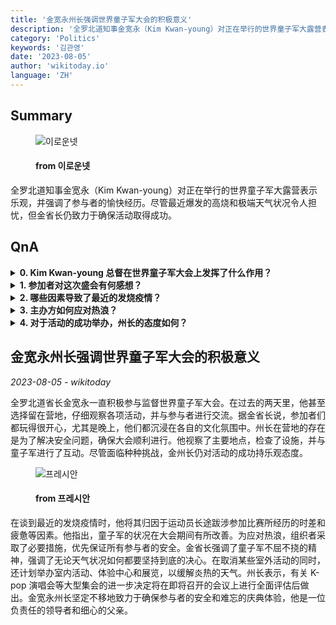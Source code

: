 ```yaml
---
title: '金宽永州长强调世界童子军大会的积极意义'
description: '全罗北道知事金宽永（Kim Kwan-young）对正在举行的世界童子军大露营表示乐观，并强调了参与者的愉快经历。尽管最近爆发的高烧和极端天气状况令人担忧，但金省长仍致力于确保活动取得成功。'
category: 'Politics'
keywords: '김관영'
date: '2023-08-05'
author: 'wikitoday.io'
language: 'ZH'
---
```


## Summary



<figure>
    <img src="https://cdn.eroun.net/news/thumbnail/202308/35826_64573_3536_v150.jpg" alt="이로운넷" />
    <figcaption>
        <h4> from 이로운넷</h4>
    </figcaption>
</figure>


全罗北道知事金宽永（Kim Kwan-young）对正在举行的世界童子军大露营表示乐观，并强调了参与者的愉快经历。尽管最近爆发的高烧和极端天气状况令人担忧，但金省长仍致力于确保活动取得成功。


## QnA


<details>
    <summary><b>0. Kim Kwan-young 总督在世界童子军大会上发挥了什么作用？</b></summary>
    金宽永省长一直在监督世界童子军大露营活动，并选择在过去两天留在营地，以确保安全并解决任何问题。
</details>

<details>
    <summary><b>1. 参加者对这次盛会有何感想？</b></summary>
    据金省长说，参加者们玩得很开心，尤其是晚上的文化活动。
</details>

<details>
    <summary><b>2. 哪些因素导致了最近的发烧疫情？</b></summary>
    金州长将发烧的原因归结为运动员长途跋涉参加大运会造成的时差和疲惫。
</details>

<details>
    <summary><b>3. 主办方如何应对热浪？</b></summary>
    主办方采取了一些措施，如将室内活动、体验中心和展品移至室内，取消某些室外活动，以便在热浪中优先保证参与者的安全。
</details>

<details>
    <summary><b>4. 对于活动的成功举办，州长的态度如何？</b></summary>
    金州长对此次活动的成功保持乐观，并强调了该活动不屈不挠的精神。
</details>



## 金宽永州长强调世界童子军大会的积极意义

_2023-08-05 - wikitoday_

全罗北道省长金宽永一直积极参与监督世界童子军大会。在过去的两天里，他甚至选择留在营地，仔细观察各项活动，并与参与者进行交流。据金省长说，参加者们都玩得很开心，尤其是晚上，他们都沉浸在各自的文化氛围中。州长在营地的存在是为了解决安全问题，确保大会顺利进行。他视察了主要地点，检查了设施，并与童子军进行了互动。尽管面临种种挑战，金州长仍对活动的成功持乐观态度。


<figure>
    <img src="https://cdn.pressian.com/_resources/10/2023/08/04/2023080410440197244_l.png" alt="프레시안" />
    <figcaption>
        <h4> from 프레시안</h4>
    </figcaption>
</figure>


在谈到最近的发烧疫情时，他将其归因于运动员长途跋涉参加比赛所经历的时差和疲惫等因素。他指出，童子军的状况在大会期间有所改善。为应对热浪，组织者采取了必要措施，优先保证所有参与者的安全。金省长强调了童子军不屈不挠的精神，强调了无论天气状况如何都要坚持到底的决心。在取消某些室外活动的同时，还计划举办室内活动、体验中心和展览，以缓解炎热的天气。州长表示，有关 K-pop 演唱会等大型集会的进一步决定将在即将召开的会议上进行全面评估后做出。金宽永州长坚定不移地致力于确保参与者的安全和难忘的庆典体验，他是一位负责任的领导者和细心的父亲。
